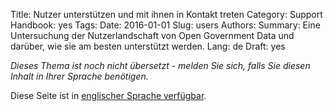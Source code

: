 Title: Nutzer unterstützen und mit ihnen in Kontakt treten
Category: Support
Handbook: yes
Tags:
Date: 2016-01-01
Slug: users
Authors:
Summary: Eine Untersuchung der Nutzerlandschaft von Open Government Data und darüber, wie sie am besten unterstützt werden.
Lang: de
Draft: yes


<em>Dieses Thema ist noch nicht übersetzt - melden Sie sich, falls Sie diesen Inhalt in Ihrer Sprache benötigen.</em>

Diese Seite ist in [englischer Sprache verfügbar](/en/support/users).
